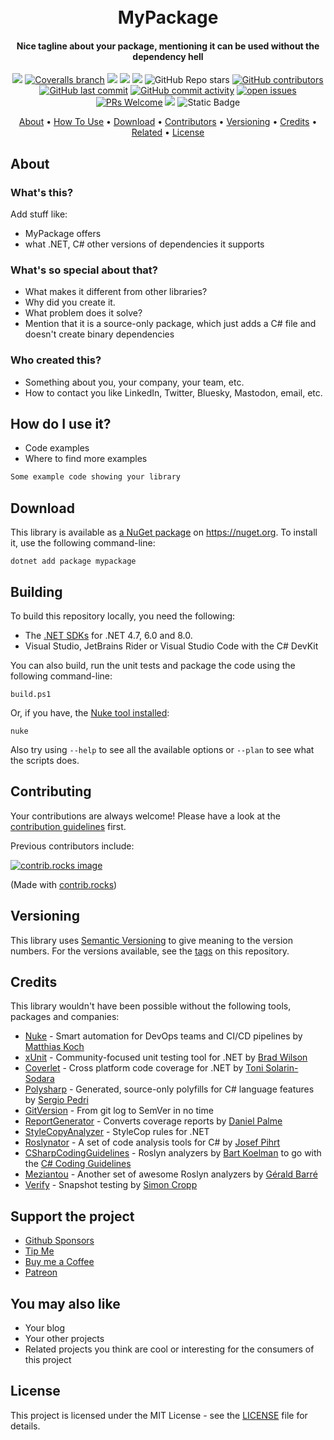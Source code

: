 <h1 align="center">
  <br>
  MyPackage
  <br>
</h1>

<h4 align="center">Nice tagline about your package, mentioning it can be used without the dependency hell</h4>

<div align="center">

[![](https://img.shields.io/github/actions/workflow/status/your-github-username/mypackage/build.yml?branch=main)](https://github.com/your-github-username/mypackage/actions?query=branch%3amain)
[![Coveralls branch](https://img.shields.io/coverallsCoverage/github/your-github-username/mypackage?branch=main)](https://coveralls.io/github/your-github-username/mypackage?branch=main)
[![](https://img.shields.io/github/release/your-github-username/mypackage.svg?label=latest%20release&color=007edf)](https://github.com/your-github-username/mypackage/releases/latest)
[![](https://img.shields.io/nuget/dt/mypackage.svg?label=downloads&color=007edf&logo=nuget)](https://www.nuget.org/packages/mypackage)
[![](https://img.shields.io/librariesio/dependents/nuget/mypackage.svg?label=dependent%20libraries)](https://libraries.io/nuget/mypackage)
![GitHub Repo stars](https://img.shields.io/github/stars/your-github-username/mypackage?style=flat)
[![GitHub contributors](https://img.shields.io/github/contributors/your-github-username/mypackage)](https://github.com/your-github-username/mypackage/graphs/contributors)
[![GitHub last commit](https://img.shields.io/github/last-commit/your-github-username/mypackage)](https://github.com/your-github-username/mypackage)
[![GitHub commit activity](https://img.shields.io/github/commit-activity/m/your-github-username/mypackage)](https://github.com/your-github-username/mypackage/graphs/commit-activity)
[![open issues](https://img.shields.io/github/issues/your-github-username/mypackage)](https://github.com/your-github-username/mypackage/issues)
[![PRs Welcome](https://img.shields.io/badge/PRs-welcome-brightgreen.svg?style=flat-square)](https://makeapullrequest.com)
![](https://img.shields.io/badge/release%20strategy-githubflow-orange.svg)
![Static Badge](https://img.shields.io/badge/4.7%2C_6.0%2C_netstandard2.0%2C_netstandard2.1-dummy?label=dotnet&color=%235027d5)



<a href="#about">About</a> •
<a href="#how-to-use-it">How To Use</a> •
<a href="#download">Download</a> •
<a href="#contributors">Contributors</a> •
<a href="#versioning">Versioning</a> •
<a href="#credits">Credits</a> •
<a href="#related">Related</a> •
<a href="#license">License</a>

</div>

## About

### What's this?

Add stuff like:
* MyPackage offers
* what .NET, C# other versions of dependencies it supports

### What's so special about that?

* What makes it different from other libraries?
* Why did you create it.
* What problem does it solve?
* Mention that it is a source-only package, which just adds a C# file and doesn't create binary dependencies

### Who created this?
* Something about you, your company, your team, etc.
* How to contact you like LinkedIn, Twitter, Bluesky, Mastodon, email, etc.

## How do I use it?
* Code examples
* Where to find more examples

```csharp
Some example code showing your library
```

## Download

This library is available as [a NuGet package](https://www.nuget.org/packages/mypackage) on https://nuget.org. To install it, use the following command-line:

  `dotnet add package mypackage`

## Building

To build this repository locally, you need the following:
* The [.NET SDKs](https://dotnet.microsoft.com/en-us/download/visual-studio-sdks) for .NET 4.7, 6.0 and 8.0.
* Visual Studio, JetBrains Rider or Visual Studio Code with the C# DevKit

You can also build, run the unit tests and package the code using the following command-line:

`build.ps1`

Or, if you have, the [Nuke tool installed](https://nuke.build/docs/getting-started/installation/):

`nuke`

Also try using `--help` to see all the available options or `--plan` to see what the scripts does.

## Contributing

Your contributions are always welcome! Please have a look at the [contribution guidelines](CONTRIBUTING.md) first.

Previous contributors include:

<a href="https://github.com/your-github-username/mypackage/graphs/contributors">
  <img src="https://contrib.rocks/image?repo=your-github-username/mypackage" alt="contrib.rocks image" />
</a>

(Made with [contrib.rocks](https://contrib.rocks))

## Versioning
This library uses [Semantic Versioning](https://semver.org/) to give meaning to the version numbers. For the versions available, see the [tags](/releases) on this repository.

## Credits
This library wouldn't have been possible without the following tools, packages and companies:

* [Nuke](https://nuke.build/) - Smart automation for DevOps teams and CI/CD pipelines by [Matthias Koch](https://github.com/matkoch)
* [xUnit](https://xunit.net/) - Community-focused unit testing tool for .NET by [Brad Wilson](https://github.com/bradwilson)
* [Coverlet](https://github.com/coverlet-coverage/coverlet) - Cross platform code coverage for .NET by [Toni Solarin-Sodara](https://github.com/tonerdo)
* [Polysharp](https://github.com/Sergio0694/PolySharp) - Generated, source-only polyfills for C# language features by [Sergio Pedri](https://github.com/Sergio0694)
* [GitVersion](https://gitversion.net/) - From git log to SemVer in no time
* [ReportGenerator](https://reportgenerator.io/) - Converts coverage reports by [Daniel Palme](https://github.com/danielpalme)
* [StyleCopyAnalyzer](https://github.com/DotNetAnalyzers/StyleCopAnalyzers) - StyleCop rules for .NET
* [Roslynator](https://github.com/dotnet/roslynator) - A set of code analysis tools for C# by [Josef Pihrt](https://github.com/josefpihrt)
* [CSharpCodingGuidelines](https://github.com/bkoelman/CSharpGuidelinesAnalyzer) - Roslyn analyzers by [Bart Koelman](https://github.com/bkoelman) to go with the [C# Coding Guidelines](https://csharpcodingguidelines.com/)
* [Meziantou](https://github.com/meziantou/Meziantou.Framework) - Another set of awesome Roslyn analyzers by [Gérald Barré](https://github.com/meziantou)
* [Verify](https://github.com/VerifyTests/Verify) - Snapshot testing by [Simon Cropp](https://github.com/SimonCropp)

## Support the project
* [Github Sponsors](https://github.com/sponsors/your-github-username)
* [Tip Me](https://paypal.me/your-paypal-username)
* [Buy me a Coffee](https://ko-fi.com/your-github-username)
* [Patreon](https://patreon.com/your-patreon-username)

## You may also like

* Your blog
* Your other projects
* Related projects you think are cool or interesting for the consumers of this project

## License
This project is licensed under the MIT License - see the [LICENSE](LICENSE) file for details.
